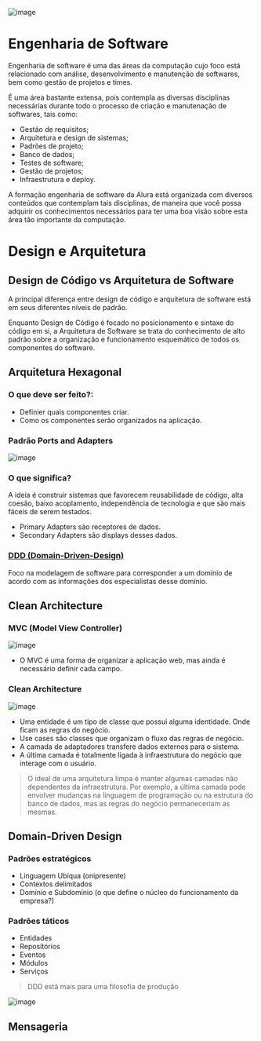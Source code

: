 ![image](https://github.com/AndreCoutinhom/alura_software_engineering_education/assets/91290799/12360cca-f0ea-4834-b992-62eb733d295b)

# Engenharia de Software

Engenharia de software é uma das áreas da computação cujo foco está relacionado com análise, desenvolvimento e manutenção de softwares, bem como gestão de projetos e times.

É uma área bastante extensa, pois contempla as diversas disciplinas necessárias durante todo o processo de criação e manutenação de softwares, tais como:

* Gestão de requisitos;
* Arquitetura e design de sistemas;
* Padrões de projeto;
* Banco de dados;
* Testes de software;
* Gestão de projetos;
* Infraestrutura e deploy.

A formação engenharia de software da Alura está organizada com diversos conteúdos que contemplam tais disciplinas, de maneira que você possa adquirir os conhecimentos necessários para ter uma boa visão sobre esta área tão importante da computação.

# Design e Arquitetura

## Design de Código vs Arquitetura de Software

A principal diferença entre design de código e arquitetura de software está em seus diferentes níveis de padrão.

Enquanto Design de Código é focado no posicionamento e sintaxe do código em si, a Arquitetura de Software se trata do conhecimento de alto padrão sobre a organização e funcionamento esquemático de todos os componentes do software.

## Arquitetura Hexagonal

### O que deve ser feito?:

* Definier quais componentes criar.
* Como os componentes serão organizados na aplicação.

### Padrão Ports and Adapters

![image](https://github.com/AndreCoutinhom/alura_software_engineering_education/assets/91290799/7c1b93f8-e4fd-40c5-b481-e3493d8ef97a)


### O que significa?

A ideia é construir sistemas que favorecem reusabilidade de código, alta coesão, baixo acoplamento, independência de tecnologia e que são mais fáceis de serem testados.

* Primary Adapters são receptores de dados.
* Secondary Adapters são displays desses dados.


### [DDD (Domain-Driven-Design)](https://www.amazon.com.br/Domain-driven-design-atacando-complexidades-software/dp/8550800651?source=ps-sl-shoppingads-lpcontext&ref_=fplfs&psc=1&smid=A1ZZFT5FULY4LN)

Foco na modelagem de software para corresponder a um domínio de acordo com as informações dos especialistas desse domínio.

## Clean Architecture

### MVC (Model View Controller)

![image](https://github.com/AndreCoutinhom/alura_software_engineering_education/assets/91290799/845284d2-2eb4-4d9a-af4b-6b207a774582)

* O MVC é uma forma de organizar a aplicação web, mas ainda é necessário definir cada campo.

### Clean Architecture 

![image](https://github.com/AndreCoutinhom/alura_software_engineering_education/assets/91290799/1aef2c26-3444-4ebe-ae65-1f666eb819be)

* Uma entidade é um tipo de classe que possui alguma identidade. Onde ficam as regras do negócio.
* Use cases são classes que organizam o fluxo das regras de negócio.
* A camada de adaptadores transfere dados externos para o sistema.
* A última camada é totalmente ligada à infraestrutura do negócio que interage com o usuário.

> O ideal de uma arquitetura limpa é manter algumas camadas não dependentes da infraestrutura. Por exemplo, a última camada pode envolver mudanças na linguagem de programação ou na estrutura do banco de dados, mas as regras do negócio permaneceriam as mesmas.

## Domain-Driven Design

### Padrões estratégicos

* Linguagem Ubíqua (onipresente)
* Contextos delimitados
* Domínio e Subdomínio (o que define o núcleo do funcionamento da empresa?)

### Padrões táticos

* Entidades
* Repositórios
* Eventos
* Módulos
* Serviços

> DDD está mais para uma filosofia de produção

![image](https://github.com/AndreCoutinhom/alura_software_engineering_education/assets/91290799/3436e8c8-8940-46c4-8830-004249d17ba2)

## Mensageria

